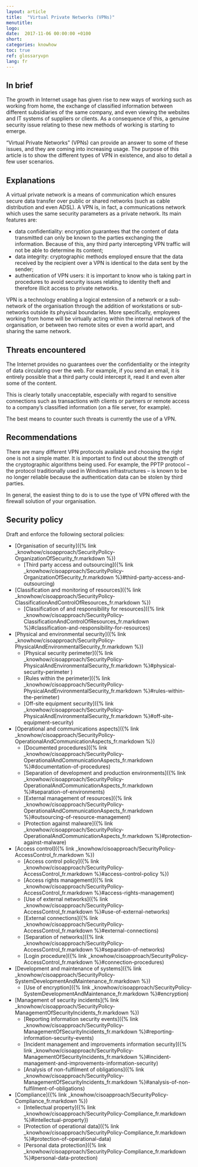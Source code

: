 ```yaml
---
layout: article
title:  "Virtual Private Networks (VPNs)"
menutitle:
logo:
date:  2017-11-06 00:00:00 +0100
short:
categories: knowhow
toc: true
ref: glossaryvpn
lang: fr
---
```


## In brief
The growth in Internet usage has given rise to new ways of working such as working from home, the exchange of classified information between different subsidiaries of the same company, and even viewing the websites and IT systems of suppliers or clients. As a consequence of this, a genuine security issue relating to these new methods of working is starting to emerge. 

“Virtual Private Networks” (VPNs) can provide an answer to some of these issues, and they are coming into increasing usage. The purpose of this article is to show the different types of VPN in existence, and also to detail a few user scenarios.
 
## Explanations
A virtual private network is a means of communication which ensures secure data transfer over public or shared networks (such as cable distribution and even ADSL). A VPN is, in fact, a communications network which uses the same security parameters as a private network. Its main features are:

* data confidentiality: encryption guarantees that the content of data transmitted can only be known to the parties exchanging the information. Because of this, any third party intercepting VPN traffic will not be able to determine its content;
* data integrity: cryptographic methods employed ensure that the data received by the recipient over a VPN is identical to the data sent by the sender;
* authentication of VPN users: it is important to know who is taking part in procedures to avoid security issues relating to identity theft and therefore illicit access to private networks.

VPN is a technology enabling a logical extension of a network or a sub-network of the organisation through the addition of workstations or sub-networks outside its physical boundaries. More specifically, employees working from home will be virtually acting within the internal network of the organisation, or between two remote sites or even a world apart, and sharing the same network.

## Threats encountered
The Internet provides no guarantees over the confidentiality or the integrity of data circulating over the web. For example, if you send an email, it is entirely possible that a third party could intercept it, read it and even alter some of the content.

This is clearly totally unacceptable, especially with regard to sensitive connections such as transactions with clients or partners or remote access to a company’s classified information (on a file server, for example).

The best means to counter such threats is currently the use of a VPN.

## Recommendations
There are many different VPN protocols available and choosing the right one is not a simple matter. It is important to find out about the strength of the cryptographic algorithms being used. For example, the PPTP protocol – the protocol traditionally used in Windows infrastructures – is known to be no longer reliable because the authentication data can be stolen by third parties.

In general, the easiest thing to do is to use the type of VPN offered with the firewall solution of your organisation.

## Security policy
Draft and enforce the following sectoral policies:

* [Organisation of security]({% link _knowhow/cisoapproach/SecurityPolicy-OrganizationOfSecurity_fr.markdown %})
  * [Third party access and outsourcing]({% link _knowhow/cisoapproach/SecurityPolicy-OrganizationOfSecurity_fr.markdown %}#third-party-access-and-outsourcing)
* [Classification and monitoring of resources]({% link _knowhow/cisoapproach/SecurityPolicy-ClassificationAndControlOfResources_fr.markdown %})
  * [Classification of and responsibility for resources]({% link _knowhow/cisoapproach/SecurityPolicy-ClassificationAndControlOfResources_fr.markdown %}#classification-and-responsibility-for-resources)
* [Physical and environmental security]({% link _knowhow/cisoapproach/SecurityPolicy-PhysicalAndEnvironmentalSecurity_fr.markdown %})
  * [Physical security perimeter]({% link _knowhow/cisoapproach/SecurityPolicy-PhysicalAndEnvironmentalSecurity_fr.markdown %}#physical-security-perimeter )
  * [Rules within the perimeter]({% link _knowhow/cisoapproach/SecurityPolicy-PhysicalAndEnvironmentalSecurity_fr.markdown %}#rules-within-the-perimeter)
  * [Off-site equipment security]({% link _knowhow/cisoapproach/SecurityPolicy-PhysicalAndEnvironmentalSecurity_fr.markdown %}#off-site-equipment-security)
* [Operational and communications aspects]({% link _knowhow/cisoapproach/SecurityPolicy-OperationalAndCommunicationAspects_fr.markdown %})
  * [Documented procedures]({% link _knowhow/cisoapproach/SecurityPolicy-OperationalAndCommunicationAspects_fr.markdown %}#documentation-of-procedures)
  * [Separation of development and production environments]({% link _knowhow/cisoapproach/SecurityPolicy-OperationalAndCommunicationAspects_fr.markdown %}#separation-of-environments)
  * [External management of resources]({% link _knowhow/cisoapproach/SecurityPolicy-OperationalAndCommunicationAspects_fr.markdown %}#outsourcing-of-resource-management)
  * [Protection against malware]({% link _knowhow/cisoapproach/SecurityPolicy-OperationalAndCommunicationAspects_fr.markdown %}#protection-against-malware)
* [Access control]({% link _knowhow/cisoapproach/SecurityPolicy-AccessControl_fr.markdown %})
  * [Access control policy]({% link _knowhow/cisoapproach/SecurityPolicy-AccessControl_fr.markdown %}#access-control-policy %})
  * [Access rights management]({% link _knowhow/cisoapproach/SecurityPolicy-AccessControl_fr.markdown %}#access-rights-management)
  * [Use of external networks]({% link _knowhow/cisoapproach/SecurityPolicy-AccessControl_fr.markdown %}#use-of-external-networks)
  * [External connections]({% link _knowhow/cisoapproach/SecurityPolicy-AccessControl_fr.markdown %}#external-connections)
  * [Separation of networks]({% link _knowhow/cisoapproach/SecurityPolicy-AccessControl_fr.markdown %}#separation-of-networks)
  * [Login procedure]({% link _knowhow/cisoapproach/SecurityPolicy-AccessControl_fr.markdown %}#connection-procedures)
* [Development and maintenance of systems]({% link _knowhow/cisoapproach/SecurityPolicy-SystemDevelopmentAndMaintenance_fr.markdown %})
  * [Use of encryption]({% link _knowhow/cisoapproach/SecurityPolicy-SystemDevelopmentAndMaintenance_fr.markdown %}#encryption)
* [Management of security incidents](% link _knowhow/cisoapproach/SecurityPolicy-ManagementOfSecurityIncidents_fr.markdown %})
  * [Reporting information security events]({% link _knowhow/cisoapproach/SecurityPolicy-ManagementOfSecurityIncidents_fr.markdown %}#reporting-information-security-events)
  * [Incident management and improvements information security]({% link _knowhow/cisoapproach/SecurityPolicy-ManagementOfSecurityIncidents_fr.markdown %}#incident-management-and-improvements-information-security)
  * [Analysis of non-fulfilment of obligations]({% link _knowhow/cisoapproach/SecurityPolicy-ManagementOfSecurityIncidents_fr.markdown %}#analysis-of-non-fulfilment-of-obligations)
* [Compliance]({% link _knowhow/cisoapproach/SecurityPolicy-Compliance_fr.markdown %})
  * [Intellectual property]({% link _knowhow/cisoapproach/SecurityPolicy-Compliance_fr.markdown %}#intellectual-property})
  * [Protection of operational data]({% link _knowhow/cisoapproach/SecurityPolicy-Compliance_fr.markdown %}#protection-of-operational-data)
  * [Personal data protection]({% link _knowhow/cisoapproach/SecurityPolicy-Compliance_fr.markdown %}#personal-data-protection)
